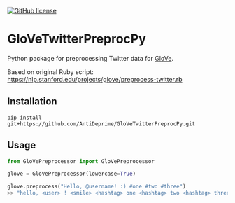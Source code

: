 

[![GitHub license](https://img.shields.io/github/license/AntiDeprime/GloVeTwitterPreprocPy)](https://github.com/AntiDeprime/GloVeTwitterPreprocPy/blob/master/LICENSE)

# GloVeTwitterPreprocPy
Python package for preprocessing Twitter data for [GloVe](https://nlp.stanford.edu/projects/glove/).

Based on original Ruby script: https://nlp.stanford.edu/projects/glove/preprocess-twitter.rb

## Installation 
```shell
pip install git+https://github.com/AntiDeprime/GloVeTwitterPreprocPy.git
```

## Usage

```python
from GloVePreprocessor import GloVePreprocessor

glove = GloVePreprocessor(lowercase=True)

glove.preprocess("Hello, @username! :) #one #two #three")
>> "hello, <user> ! <smile> <hashtag> one <hashtag> two <hashtag> three"

```
